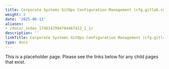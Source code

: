 ```yaml
---
title: Corporate Systems GitOps Configuration Management (cfg.gitlab.systems)
weight: 2
date: '2025-06-12'
aliases:
- /docs/_index_1748142994784467412_1_1/
description: ''
linkTitle: Corporate Systems GitOps Configuration Management (cfg.gitlab.systems)
type: docs
---
```


This is a placeholder page. Please see the links below for any child pages that exist.
